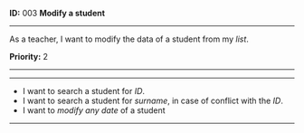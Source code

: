 **ID:** 003 **Modify a student**

---

As a teacher, I want to modify the data of a student from my _list_.

**Priority:** 2

---

---

* I want to search a student for _ID_.
* I want to search a student for _surname_, in case of conflict with the _ID_.
* I want to _modify any date_ of a student

---
